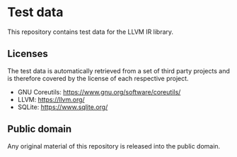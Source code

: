 # Test data

This repository contains test data for the LLVM IR library.

## Licenses

The test data is automatically retrieved from a set of third party projects and is therefore covered by the license of each respective project.

* GNU Coreutils: https://www.gnu.org/software/coreutils/
* LLVM: https://llvm.org/
* SQLite: https://www.sqlite.org/

## Public domain

Any original material of this repository is released into the public domain.
